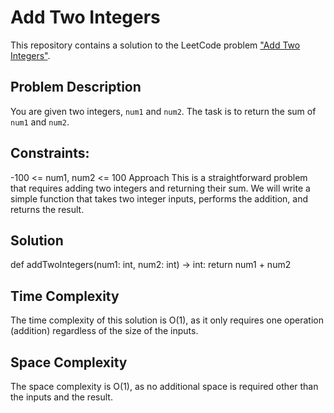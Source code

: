 # Add Two Integers

This repository contains a solution to the LeetCode problem ["Add Two Integers"](https://leetcode.com/problems/add-two-integers/description/).

## Problem Description

You are given two integers, `num1` and `num2`. The task is to return the sum of `num1` and `num2`.

## Constraints:
-100 <= num1, num2 <= 100
Approach
This is a straightforward problem that requires adding two integers and returning their sum. We will write a simple function that takes two integer inputs, performs the addition, and returns the result.

## Solution
def addTwoIntegers(num1: int, num2: int) -> int:
    return num1 + num2

## Time Complexity
The time complexity of this solution is O(1), as it only requires one operation (addition) regardless of the size of the inputs.

## Space Complexity
The space complexity is O(1), as no additional space is required other than the inputs and the result.
